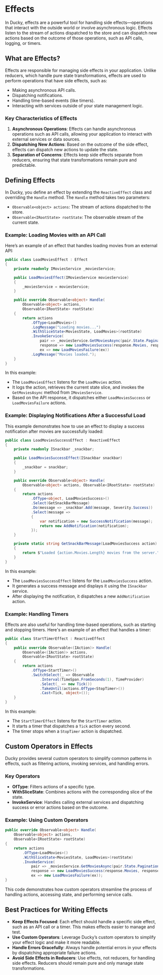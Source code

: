# Effects

In Ducky, effects are a powerful tool for handling side effects—operations that interact with the outside world or involve asynchronous logic. Effects listen to the stream of actions dispatched to the store and can dispatch new actions based on the outcome of those operations, such as API calls, logging, or timers.

## What are Effects?

Effects are responsible for managing side effects in your application. Unlike reducers, which handle pure state transformations, effects are used to perform operations that have side effects, such as:
- Making asynchronous API calls.
- Dispatching notifications.
- Handling time-based events (like timers).
- Interacting with services outside of your state management logic.

### Key Characteristics of Effects

1. **Asynchronous Operations**: Effects can handle asynchronous operations such as API calls, allowing your application to interact with external services or data sources.
2. **Dispatching New Actions**: Based on the outcome of the side effect, effects can dispatch new actions to update the state.
3. **Separation of Concerns**: Effects keep side effects separate from reducers, ensuring that state transformations remain pure and predictable.

## Defining Effects

In Ducky, you define an effect by extending the `ReactiveEffect` class and overriding the `Handle` method. The `Handle` method takes two parameters:
- `Observable<object> actions`: The stream of actions dispatched to the store.
- `Observable<IRootState> rootState`: The observable stream of the current state.

### Example: Loading Movies with an API Call

Here’s an example of an effect that handles loading movies from an external API:

```csharp
public class LoadMoviesEffect : Effect
{
    private readonly IMoviesService _moviesService;

    public LoadMoviesEffect(IMoviesService moviesService)
    {
        _moviesService = moviesService;
    }

    public override Observable<object> Handle(
        Observable<object> actions,
        Observable<IRootState> rootState)
    {
        return actions
            .OfType<LoadMovies>()
            .LogMessage("Loading movies...")
            .WithSliceState<MoviesState, LoadMovies>(rootState)
            .InvokeService(
                pair => _moviesService.GetMoviesAsync(pair.State.Pagination.CurrentPage, 5),
                response => new LoadMoviesSuccess(response.Movies, response.TotalItems),
                ex => new LoadMoviesFailure(ex))
            .LogMessage("Movies loaded.");
    }
}
```

In this example:
- The `LoadMoviesEffect` listens for the `LoadMovies` action.
- It logs the action, retrieves the current state slice, and invokes the `GetMoviesAsync` method from `IMoviesService`.
- Based on the API response, it dispatches either `LoadMoviesSuccess` or `LoadMoviesFailure` actions.

### Example: Displaying Notifications After a Successful Load

This example demonstrates how to use an effect to display a success notification after movies are successfully loaded:

```csharp
public class LoadMoviesSuccessEffect : ReactiveEffect
{
    private readonly ISnackbar _snackbar;

    public LoadMoviesSuccessEffect(ISnackbar snackbar)
    {
        _snackbar = snackbar;
    }

    public override Observable<object> Handle(
        Observable<object> actions, Observable<IRootState> rootState)
    {
        return actions
            .OfType<object, LoadMoviesSuccess>()
            .Select(GetSnackBarMessage)
            .Do(message => _snackbar.Add(message, Severity.Success))
            .Select(message =>
            {
                var notification = new SuccessNotification(message);
                return new AddNotification(notification);
            });
    }

    private static string GetSnackBarMessage(LoadMoviesSuccess action)
    {
        return $"Loaded {action.Movies.Length} movies from the server.";
    }
}
```

In this example:
- The `LoadMoviesSuccessEffect` listens for the `LoadMoviesSuccess` action.
- It generates a success message and displays it using the `ISnackbar` service.
- After displaying the notification, it dispatches a new `AddNotification` action.

### Example: Handling Timers

Effects are also useful for handling time-based operations, such as starting and stopping timers. Here's an example of an effect that handles a timer:

```csharp
public class StartTimerEffect : ReactiveEffect
{
    public override Observable<(IAction)> Handle(
        Observable<(IAction)> actions,
        Observable<IRootState> rootState)
    {
        return actions
            .OfType<StartTimer>()
            .SwitchSelect(_ => Observable
                .Interval(TimeSpan.FromSeconds(1), TimeProvider)
                .Select(_ => new Tick())
                .TakeUntil(actions.OfType<StopTimer>())
                .Cast<Tick, object>());
    }
}
```

In this example:
- The `StartTimerEffect` listens for the `StartTimer` action.
- It starts a timer that dispatches a `Tick` action every second.
- The timer stops when a `StopTimer` action is dispatched.

## Custom Operators in Effects

Ducky provides several custom operators to simplify common patterns in effects, such as filtering actions, invoking services, and handling errors.

### Key Operators

- **OfType**: Filters actions of a specific type.
- **WithSliceState**: Combines actions with the corresponding slice of the state.
- **InvokeService**: Handles calling external services and dispatching success or error actions based on the outcome.

### Example: Using Custom Operators

```csharp
public override Observable<object> Handle(
    Observable<object> actions,
    Observable<IRootState> rootState)
{
    return actions
        .OfType<LoadMovies>()
        .WithSliceState<MoviesState, LoadMovies>(rootState)
        .InvokeService(
            pair => _moviesService.GetMoviesAsync(pair.State.Pagination.CurrentPage, 5),
            response => new LoadMoviesSuccess(response.Movies, response.TotalItems),
            ex => new LoadMoviesFailure(ex));
}
```

This code demonstrates how custom operators streamline the process of handling actions, accessing state, and performing service calls.

## Best Practices for Writing Effects

- **Keep Effects Focused**: Each effect should handle a specific side effect, such as an API call or a timer. This makes effects easier to manage and test.
- **Use Custom Operators**: Leverage Ducky’s custom operators to simplify your effect logic and make it more readable.
- **Handle Errors Gracefully**: Always handle potential errors in your effects by dispatching appropriate failure actions.
- **Avoid Side Effects in Reducers**: Use effects, not reducers, for handling side effects. Reducers should remain pure and only manage state transformations.
